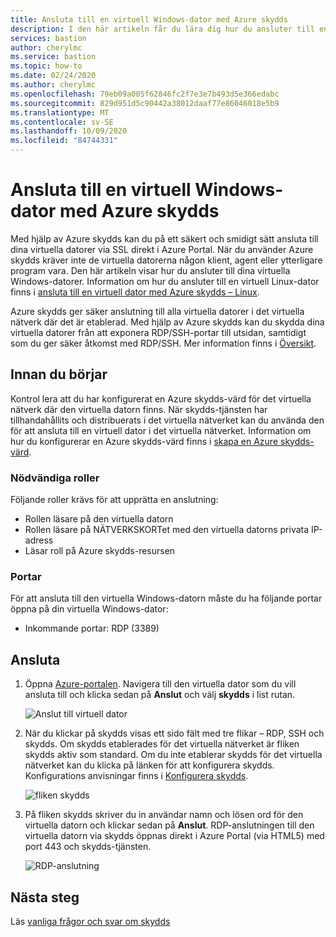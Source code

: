 ```yaml
---
title: Ansluta till en virtuell Windows-dator med Azure skydds
description: I den här artikeln får du lära dig hur du ansluter till en virtuell Azure-dator som kör Windows med hjälp av Azure-skydds.
services: bastion
author: cherylmc
ms.service: bastion
ms.topic: how-to
ms.date: 02/24/2020
ms.author: cherylmc
ms.openlocfilehash: 79eb09a005f62846fc2f7e3e7b493d5e366edabc
ms.sourcegitcommit: 829d951d5c90442a38012daaf77e86046018e5b9
ms.translationtype: MT
ms.contentlocale: sv-SE
ms.lasthandoff: 10/09/2020
ms.locfileid: "84744331"
---
```

# <a name="connect-to-a-windows-virtual-machine-using-azure-bastion"></a>Ansluta till en virtuell Windows-dator med Azure skydds

Med hjälp av Azure skydds kan du på ett säkert och smidigt sätt ansluta till dina virtuella datorer via SSL direkt i Azure Portal. När du använder Azure skydds kräver inte de virtuella datorerna någon klient, agent eller ytterligare program vara. Den här artikeln visar hur du ansluter till dina virtuella Windows-datorer. Information om hur du ansluter till en virtuell Linux-dator finns i [ansluta till en virtuell dator med Azure skydds – Linux](bastion-connect-vm-ssh.md).

Azure skydds ger säker anslutning till alla virtuella datorer i det virtuella nätverk där det är etablerad. Med hjälp av Azure skydds kan du skydda dina virtuella datorer från att exponera RDP/SSH-portar till utsidan, samtidigt som du ger säker åtkomst med RDP/SSH. Mer information finns i [Översikt](bastion-overview.md).

## <a name="before-you-begin"></a>Innan du börjar

Kontrol lera att du har konfigurerat en Azure skydds-värd för det virtuella nätverk där den virtuella datorn finns. När skydds-tjänsten har tillhandahållits och distribuerats i det virtuella nätverket kan du använda den för att ansluta till en virtuell dator i det virtuella nätverket. Information om hur du konfigurerar en Azure skydds-värd finns i [skapa en Azure skydds-värd](bastion-create-host-portal.md).

### <a name="required-roles"></a>Nödvändiga roller

Följande roller krävs för att upprätta en anslutning:

* Rollen läsare på den virtuella datorn
* Rollen läsare på NÄTVERKSKORTet med den virtuella datorns privata IP-adress
* Läsar roll på Azure skydds-resursen

### <a name="ports"></a>Portar

För att ansluta till den virtuella Windows-datorn måste du ha följande portar öppna på din virtuella Windows-dator:

* Inkommande portar: RDP (3389)

## <a name="connect"></a><a name="rdp"></a>Ansluta

1. Öppna [Azure-portalen](https://portal.azure.com). Navigera till den virtuella dator som du vill ansluta till och klicka sedan på **Anslut** och välj **skydds** i list rutan.

   ![Anslut till virtuell dator](./media/bastion-connect-vm-rdp/connect.png)
1. När du klickar på skydds visas ett sido fält med tre flikar – RDP, SSH och skydds. Om skydds etablerades för det virtuella nätverket är fliken skydds aktiv som standard. Om du inte etablerar skydds för det virtuella nätverket kan du klicka på länken för att konfigurera skydds. Konfigurations anvisningar finns i [Konfigurera skydds](bastion-create-host-portal.md).

   ![fliken skydds](./media/bastion-connect-vm-rdp/bastion.png)
1. På fliken skydds skriver du in användar namn och lösen ord för den virtuella datorn och klickar sedan på **Anslut**. RDP-anslutningen till den virtuella datorn via skydds öppnas direkt i Azure Portal (via HTML5) med port 443 och skydds-tjänsten.

   ![RDP-anslutning](./media/bastion-connect-vm-rdp/443rdp.png)
 
## <a name="next-steps"></a>Nästa steg

Läs [vanliga frågor och svar om skydds](bastion-faq.md)
